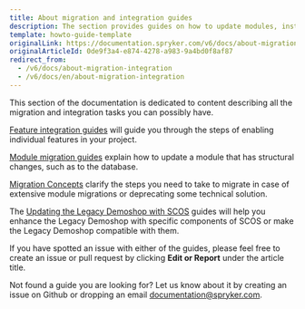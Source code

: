 ```yaml
---
title: About migration and integration guides
description: The section provides guides on how to update modules, install features in the project and enhance the Legacy Demoshop.
template: howto-guide-template
originalLink: https://documentation.spryker.com/v6/docs/about-migration-integration
originalArticleId: 0de9f3a4-e874-4278-a983-9a4bd0f8af87
redirect_from:
  - /v6/docs/about-migration-integration
  - /v6/docs/en/about-migration-integration
---
```


This section of the documentation is dedicated to content describing all the migration and integration tasks you can possibly have.

[Feature integration guides](/docs/scos/dev/feature-integration-guides/{{page.version}}/feature-integration-guides.html) will guide you through the steps of enabling individual features in your project.

[Module migration guides](/docs/scos/dev/migration-and-integration/202009.0/module-migration-guides/about-migration-guides.html) explain how to update a module that has structural changes, such as to the database.

[Migration Concepts](/docs/scos/dev/migration-and-integration/202009.0/module-migration-guides/about-migration-guides.html-concepts) clarify the steps you need to take to migrate in case of extensive module migrations or deprecating some technical solution.

The [Updating the Legacy Demoshop with SCOS](/docs/scos/dev/migration-and-integration/202009.0/updating-the-legacy-demoshop-with-scos/updating-the-legacy-demoshop-with-scos.html) guides will help you enhance the Legacy Demoshop with specific components of SCOS or make the Legacy Demoshop compatible with them.

If you have spotted an issue with either of the guides, please feel free to create an issue or pull request by clicking **Edit or Report** under the article title.

Not found a guide you are looking for? Let us know about it by creating an issue on Github or dropping an email [documentation@spryker.com](mailto:documentation@spryker.com).
